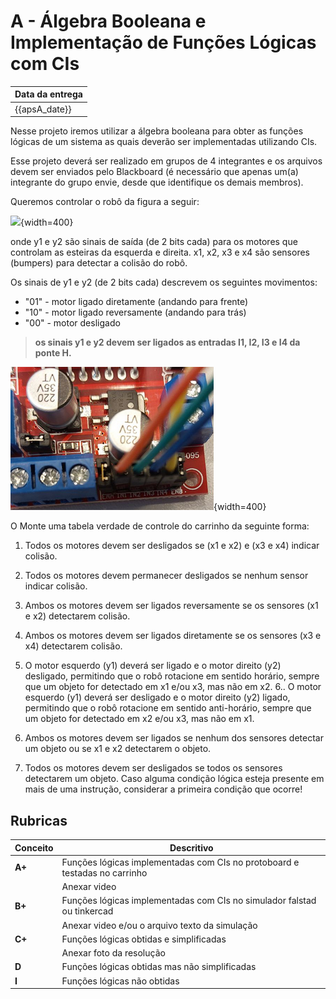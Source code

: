 # A - Álgebra Booleana e Implementação de Funções Lógicas com CIs

| Data da entrega| 
|----------------|
| {{apsA_date}} |

Nesse projeto iremos utilizar a álgebra booleana para obter as funções lógicas de um sistema as quais deverão ser implementadas utilizando CIs.

Esse projeto deverá ser realizado em grupos de 4 integrantes e os arquivos devem ser enviados pelo Blackboard (é necessário que apenas um(a) integrante do grupo envie, desde que identifique os demais membros).

Queremos controlar o robô da figura a seguir:

![](../figs/A-Transistores/carro.png){width=400}


onde y1 e y2 são sinais de saída (de 2 bits cada) para os motores que controlam as esteiras da esquerda e direita. x1, x2, x3 e x4 são sensores (bumpers) para detectar a colisão do robô.

Os sinais de y1 e y2 (de 2 bits cada) descrevem os seguintes movimentos:

- "01" - motor ligado diretamente (andando para frente)
- "10" - motor ligado reversamente (andando para trás) 
- "00" - motor desligado

> **os sinais y1 e y2 devem ser ligados as entradas I1, I2, I3 e I4 da ponte H.**

![](../figs/A-Transistores/motor.png){width=400}

O Monte uma tabela verdade de controle do carrinho da seguinte forma:

1. Todos os motores devem ser desligados se (x1 e x2) e (x3 e x4) indicar colisão.
2. Todos os motores devem permanecer desligados se nenhum sensor indicar colisão.
3. Ambos os motores devem ser ligados reversamente se os sensores (x1 e x2) detectarem colisão.
4. Ambos os motores devem ser ligados diretamente se os sensores (x3 e x4) detectarem colisão.
   
5. O motor esquerdo (y1) deverá ser ligado e o motor direito (y2) desligado, permitindo que o robô rotacione em sentido horário, sempre que um objeto for detectado em x1 e/ou x3, mas não em x2.
6.. O motor esquerdo (y1) deverá ser desligado e o motor direito (y2) ligado, permitindo que o robô rotacione em sentido anti-horário, sempre que um objeto for detectado em x2 e/ou x3, mas não em x1.
7. Ambos os motores devem ser ligados se nenhum dos sensores detectar um objeto ou se x1 e x2 detectarem o objeto.
8. Todos os motores devem ser desligados se todos os sensores detectarem um objeto.
Caso alguma condição lógica esteja presente em mais de uma instrução, considerar a primeira condição que ocorre!




## Rubricas

| Conceito | Descritivo                                                  |
|----------|-------------------------------------------------------------|
| **A+**   | Funções lógicas implementadas com CIs no protoboard e testadas no carrinho       |
|          | Anexar video                                                |
| **B+**   | Funções lógicas implementadas com CIs no simulador falstad ou tinkercad |
|          | Anexar video e/ou o arquivo texto da simulação              |
| **C+**   | Funções lógicas obtidas e simplificadas                     |
|          | Anexar foto da resolução                                    |
| **D**    | Funções lógicas obtidas mas não simplificadas               |
| **I**    | Funções lógicas não obtidas                                 |
